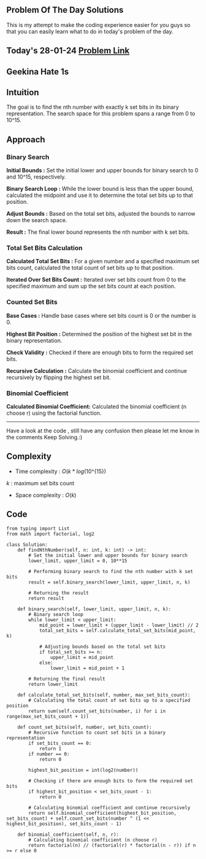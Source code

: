 ## Problem Of The Day Solutions

This is my attempt to make the coding experience easier for you guys so that you can easily learn what to do in today's problem of the day.

## Today's 28-01-24 [Problem Link](https://www.geeksforgeeks.org/problems/geekina-hate-1s/1)
## Geekina Hate 1s

## Intuition

The goal is to find the nth number with exactly k set bits in its binary representation. The search space for this problem spans a range from 0 to 10^15.


## Approach

### Binary Search
**Initial Bounds :** 
    Set the initial lower and upper bounds for binary search to 0 and 10^15, respectively.

**Binary Search Loop :** 
    While the lower bound is less than the upper bound, calculated the midpoint and use it to determine the total set bits up to that position.

**Adjust Bounds :** 
    Based on the total set bits, adjusted the bounds to narrow down the search space.

**Result :** 
    The final lower bound represents the nth number with k set bits.

### Total Set Bits Calculation

**Calculated Total Set Bits :** 
    For a given number and a specified maximum set bits count, calculated the total count of set bits up to that position.

**Iterated Over Set Bits Count :** 
    Iterated over set bits count from 0 to the specified maximum and sum up the set bits count at each position.

### Counted Set Bits

**Base Cases :** Handle base cases where set bits count is 0 or the number is 0.

**Highest Bit Position :**  Determined the position of the highest set bit in the binary representation.

**Check Validity :** Checked if there are enough bits to form the required set bits.

**Recursive Calculation :** Calculate the binomial coefficient and continue recursively by flipping the highest set bit.

### Binomial Coefficient

**Calculated Binomial Coefficient:** Calculated the binomial coefficient (n choose r) using the factorial function.

---
Have a look at the code , still have any confusion then please let me know in the comments
Keep Solving.:)

## Complexity
- Time complexity : $O(k * log(10$^{15}$)$
<!-- Add your time complexity here, e.g. $$O())$$ -->
$k$ : maximum set bits count

- Space complexity : $O(k)$
<!-- Add your space complexity here, e.g. $$O(n)$$ -->

## Code 
```
from typing import List
from math import factorial, log2

class Solution:
    def findNthNumber(self, n: int, k: int) -> int:
        # Set the initial lower and upper bounds for binary search
        lower_limit, upper_limit = 0, 10**15
        
        # Performing binary search to find the nth number with k set bits
        result = self.binary_search(lower_limit, upper_limit, n, k)
        
        # Returning the result
        return result

    def binary_search(self, lower_limit, upper_limit, n, k):
        # Binary search loop
        while lower_limit < upper_limit:
            mid_point = lower_limit + (upper_limit - lower_limit) // 2
            total_set_bits = self.calculate_total_set_bits(mid_point, k)

            # Adjusting bounds based on the total set bits
            if total_set_bits >= n:
                upper_limit = mid_point
            else:
                lower_limit = mid_point + 1

        # Returning the final result
        return lower_limit

    def calculate_total_set_bits(self, number, max_set_bits_count):
        # Calculating the total count of set bits up to a specified position
        return sum(self.count_set_bits(number, i) for i in range(max_set_bits_count + 1))

    def count_set_bits(self, number, set_bits_count):
        # Recursive function to count set bits in a binary representation
        if set_bits_count == 0:
            return 1
        if number == 0:
            return 0

        highest_bit_position = int(log2(number))
        
        # Checking if there are enough bits to form the required set bits
        if highest_bit_position < set_bits_count - 1:
            return 0

        # Calculating binomial coefficient and continue recursively
        return self.binomial_coefficient(highest_bit_position, set_bits_count) + self.count_set_bits(number ^ (1 << highest_bit_position), set_bits_count - 1)

    def binomial_coefficient(self, n, r):
        # Calculating binomial coefficient (n choose r)
        return factorial(n) // (factorial(r) * factorial(n - r)) if n >= r else 0
```

